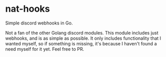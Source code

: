 # nat-hooks
Simple discord webhooks in Go. 

Not a fan of the other Golang discord modules. This module includes just webhooks, and is as simple as possible. It only includes functionality that I wanted myself, so if something is missing, it's because I haven't found a need myself for it yet. Feel free to PR.
